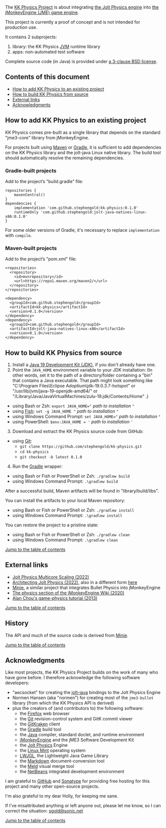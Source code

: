 The [KK Physics Project][project] is about integrating
[the Jolt Physics engine][jolt] into
[the jMonkeyEngine (JME) game engine][jme].

This project is currently a proof of concept
and is not intended for production use.

It contains 2 subprojects:

 1. library: the KK Physics [JVM] runtime library
 2. apps: non-automated test software

Complete source code (in Java) is provided under
[a 3-clause BSD license][license].


<a name="toc"></a>

## Contents of this document

+ [How to add KK Physics to an existing project](#add)
+ [How to build KK Physics from source](#build)
+ [External links](#links)
+ [Acknowledgments](#acks)


<a name="add"></a>

## How to add KK Physics to an existing project

KK Physics comes pre-built as a single library that depends on
the standard "jme3-core" library from jMonkeyEngine.

For projects built using [Maven] or [Gradle], it is sufficient to add
dependencies on the KK Physics library and the jolt-java Linux native library.
The build tool should automatically resolve the remaining dependencies.

### Gradle-built projects

Add to the project’s "build.gradle" file:

    repositories {
        mavenCentral()
    }
    dependencies {
        implementation 'com.github.stephengold:kk-physics:0.1.0'
        runtimeOnly 'com.github.stephengold:jolt-java-natives-linux-x86:0.1.0'
    }

For some older versions of Gradle,
it's necessary to replace `implementation` with `compile`.

### Maven-built projects

Add to the project’s "pom.xml" file:

    <repositories>
      <repository>
        <id>mvnrepository</id>
        <url>https://repo1.maven.org/maven2/</url>
      </repository>
    </repositories>

    <dependency>
      <groupId>com.github.stephengold</groupId>
      <artifactId>kk-physics</artifactId>
      <version>0.1.0</version>
    </dependency>
    <dependency>
      <groupId>com.github.stephengold</groupId>
      <artifactId>jolt-java-natives-linux-x86</artifactId>
      <version>0.1.0</version>
    </dependency>


<a name="build"></a>

## How to build KK Physics from source

1. Install a [Java 19 Development Kit (JDK)][adoptium],
   if you don't already have one.
2. Point the `JAVA_HOME` environment variable to your JDK installation:
   (In other words, set it to the path of a directory/folder
   containing a "bin" that contains a Java executable.
   That path might look something like
   "C:\Program Files\Eclipse Adoptium\jdk-19.0.3.7-hotspot"
   or "/usr/lib/jvm/java-19-openjdk-amd64/" or
   "/Library/Java/JavaVirtualMachines/zulu-19.jdk/Contents/Home" .)
  + using Bash or Zsh: `export JAVA_HOME="` *path to installation* `"`
  + using [Fish]: `set -g JAVA_HOME "` *path to installation* `"`
  + using Windows Command Prompt: `set JAVA_HOME="` *path to installation* `"`
  + using PowerShell: `$env:JAVA_HOME = '` *path to installation* `'`
3. Download and extract the KK Physics source code from GitHub:
  + using [Git]:
    + `git clone https://github.com/stephengold/kk-physics.git`
    + `cd kk-physics`
    + `git checkout -b latest 0.1.0`
4. Run the [Gradle] wrapper:
  + using Bash or Fish or PowerShell or Zsh: `./gradlew build`
  + using Windows Command Prompt: `.\gradlew build`

After a successful build,
Maven artifacts will be found in "library/build/libs".

You can install the artifacts to your local Maven repository:
+ using Bash or Fish or PowerShell or Zsh: `./gradlew install`
+ using Windows Command Prompt: `.\gradlew install`

You can restore the project to a pristine state:
+ using Bash or Fish or PowerShell or Zsh: `./gradlew clean`
+ using Windows Command Prompt: `.\gradlew clean`

[Jump to the table of contents](#toc)


<a name="links"></a>

## External links

+ [Jolt Physics Multicore Scaling (2022)](https://jrouwe.nl/jolt/JoltPhysicsMulticoreScaling.pdf)
+ [Architecting Jolt Physics (2022)](https://gdcvault.com/play/1027891/Architecting-Jolt-Physics-for-Horizon),
  also in a different form [here](https://jrouwe.nl/architectingjolt/ArchitectingJoltPhysics_Rouwe_Jorrit_Notes.pdf)
+ [Minie](https://stephengold.github.io/Minie/minie/overview.html),
  a similar project that integrates Bullet Physics into jMonkeyEngine
+ [The physics section of the jMonkeyEngine Wiki (2020)](https://wiki.jmonkeyengine.org/docs/3.4/physics/physics.html)
+ [Alan Chou's game-physics tutorial (2013)](http://allenchou.net/game-physics-series/)

[Jump to the table of contents](#toc)


<a name="history"></a>

## History

The API and much of the source code is derived from [Minie].

[Jump to the table of contents](#toc)


<a name="acks"></a>

## Acknowledgments

Like most projects, the KK Physics Project builds on the work of many who
have gone before.  I therefore acknowledge the following
software developers:

+ "aecsocket" for creating the [jolt-java] bindings to the Jolt Physics Engine
+ Normen Hansen (aka "normen") for creating most of the `jme3-bullet` library
  (from which the KK Physics API is derived)
+ plus the creators of (and contributors to) the following software:
    + the [Firefox] web browser
    + the [Git] revision-control system and GitK commit viewer
    + the [GitKraken] client
    + the [Gradle] build tool
    + the [Java] compiler, standard doclet, and runtime environment
    + [jMonkeyEngine][jme] and the jME3 Software Development Kit
    + the [Jolt Physics][jolt] Engine
    + the [Linux Mint][mint] operating system
    + [LWJGL], the Lightweight Java Game Library
    + the [Markdown] document-conversion tool
    + the [Meld] visual merge tool
    + the [NetBeans] integrated development environment

I am grateful to [GitHub] and [Sonatype]
for providing free hosting for this project
and many other open-source projects.

I'm also grateful to my dear Holly, for keeping me sane.

If I've misattributed anything or left anyone out, please let me know, so I can
correct the situation: sgold@sonic.net

[Jump to the table of contents](#toc)


[adoptium]: https://adoptium.net/temurin/releases/?version=19 "Eclipse Temurin Releases"
[firefox]: https://www.mozilla.org/en-US/firefox "Firefox"
[fish]: https://fishshell.com/ "Fish command-line shell"
[git]: https://git-scm.com "Git"
[github]: https://github.com "GitHub"
[gitkraken]: https://www.gitkraken.com "GitKraken client"
[gradle]: https://gradle.org "Gradle Project"
[java]: https://en.wikipedia.org/wiki/Java_(programming_language) "Java programming language"
[jme]: https://jmonkeyengine.org "jMonkeyEngine Project"
[jolt]: https://jrouwe.github.io/JoltPhysics/index.html "the Jolt Physics Engine"
[jolt-java]: https://github.com/aecsocket/jolt-java?tab=readme-ov-file#readme "Jolt-java Project"
[jvm]: https://en.wikipedia.org/wiki/Java_virtual_machine "Java virtual machine"
[license]: https://github.com/stephengold/kk-physics/blob/master/LICENSE "KK Physics license"
[lwjgl]: https://www.lwjgl.org "Lightweight Java Game Library"
[markdown]: https://daringfireball.net/projects/markdown "Markdown Project"
[maven]: https://maven.apache.org "Maven Project"
[meld]: https://meldmerge.org "Meld merge tool"
[minie]: https://stephengold.github.io/Minie/minie/overview.html "Minie Project"
[mint]: https://linuxmint.com "Linux Mint Project"
[netbeans]: https://netbeans.org "NetBeans Project"
[project]: https://stephengold.github.io/kk-physics "KK Physics Project"
[sonatype]: https://www.sonatype.com "Sonatype"

